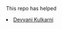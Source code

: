 <!DOCTYPE html>
<html>
<head>
	<title></title>
</head>
<body>

This repo has helped 
 <li>
      <a href="https://github.com/devyanigeca/"> 
        Devyani Kulkarni
      </a>
      <a href="https://www.facebook.com/profile/devyani kulkarni">
        <i class="fa fa-facebook"></i>
      </a>
    </li>
  


</body>
</html>